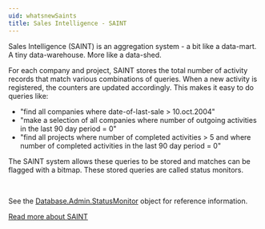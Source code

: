 ```yaml
---
uid: whatsnewSaints
title: Sales Intelligence - SAINT
---
```


Sales Intelligence (SAINT) is an aggregation system - a bit like a data-mart. A tiny data-warehouse. More like a data-shed.

For each company and project, SAINT stores the total number of activity records that match various combinations of queries. When a new activity is registered, the counters are updated accordingly. This makes it easy to do queries like:

-   "find all companies where date-of-last-sale &gt; 10.oct.2004"
-   "make a selection of all companies where number of outgoing activities in the last 90 day period = 0"
-   "find all projects where number of completed activities &gt; 5 and where number of completed activities in the last 90 day period = 0"

The SAINT system allows these queries to be stored and matches can be flagged with a bitmap. These stored queries are called status monitors.

 

See the [Database.Admin.StatusMonitor](SUPEROFFICEDBLib~IStatusMonitor.md) object for reference information.

[Read more about SAINT](Saint%20Counters%20And%20Values.md)